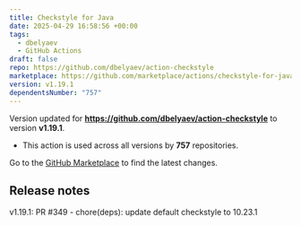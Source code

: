 ```yaml
---
title: Checkstyle for Java
date: 2025-04-29 16:58:56 +00:00
tags:
  - dbelyaev
  - GitHub Actions
draft: false
repo: https://github.com/dbelyaev/action-checkstyle
marketplace: https://github.com/marketplace/actions/checkstyle-for-java
version: v1.19.1
dependentsNumber: "757"
---
```



Version updated for **https://github.com/dbelyaev/action-checkstyle** to version **v1.19.1**.
- This action is used across all versions by **757** repositories.

Go to the [GitHub Marketplace](https://github.com/marketplace/actions/checkstyle-for-java) to find the latest changes.

## Release notes

v1.19.1: PR #349 - chore(deps): update default checkstyle to 10.23.1
